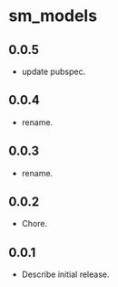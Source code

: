 # sm_models

## 0.0.5

* update pubspec.

## 0.0.4

* rename.

## 0.0.3

* rename.

## 0.0.2

* Chore.

## 0.0.1

* Describe initial release.
